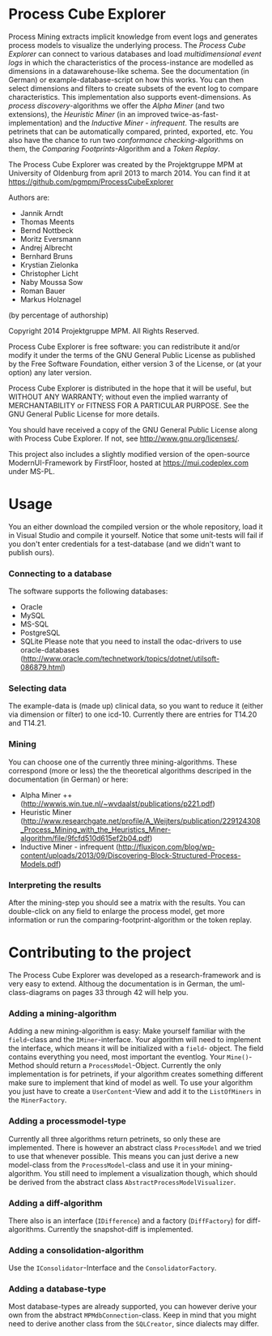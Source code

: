 Process Cube Explorer
=====================

Process Mining extracts implicit knowledge from event logs and generates process models to 
visualize the underlying process. The *Process Cube Explorer* can connect to various databases
and load *multidimensional event logs* in which the characteristics of the process-instance 
are modelled as dimensions in a datawarehouse-like schema. See the documentation (in German) 
or example-database-script on how this works. 
You can then select dimensions and filters to create subsets of the event log to compare 
characteristics. This implementation also supports event-dimensions.
As *process discovery*-algorithms we offer the *Alpha Miner* (and two extensions), the *Heuristic Miner*
(in an improved twice-as-fast-implementation) and the *Inductive Miner - infrequent*.
The results are petrinets that can be automatically compared, printed, exported, etc.
You also have the chance to run two *conformance checking*-algorithms on them, the
*Comparing Footprints*-Algorithm and a *Token Replay*.

The Process Cube Explorer was created by the Projektgruppe MPM at University of Oldenburg 
from april 2013 to march 2014. 
You can find it at https://github.com/pgmpm/ProcessCubeExplorer

Authors are:
- Jannik Arndt
- Thomas Meents
- Bernd Nottbeck
- Moritz Eversmann
- Andrej Albrecht
- Bernhard Bruns
- Krystian Zielonka
- Christopher Licht
- Naby Moussa Sow
- Roman Bauer
- Markus Holznagel

(by percentage of authorship)

Copyright 2014 Projektgruppe MPM. All Rights Reserved.

Process Cube Explorer is free software: you can redistribute it and/or modify
it under the terms of the GNU General Public License as published by
the Free Software Foundation, either version 3 of the License, or
(at your option) any later version.

Process Cube Explorer is distributed in the hope that it will be useful,
but WITHOUT ANY WARRANTY; without even the implied warranty of
MERCHANTABILITY or FITNESS FOR A PARTICULAR PURPOSE.  See the
GNU General Public License for more details.

You should have received a copy of the GNU General Public License
along with Process Cube Explorer. If not, see <http://www.gnu.org/licenses/>.

This project also includes a slightly modified version of the open-source 
ModernUI-Framework by FirstFloor, hosted at https://mui.codeplex.com under MS-PL.

# Usage

You an either download the compiled version or the whole repository, load it in Visual Studio
and compile it yourself. Notice that some unit-tests will fail if you don't enter credentials
for a test-database (and we didn't want to publish ours). 

### Connecting to a database
The software supports the following databases:
- Oracle
- MySQL
- MS-SQL
- PostgreSQL
- SQLite
Please note that you need to install the odac-drivers to use oracle-databases
(http://www.oracle.com/technetwork/topics/dotnet/utilsoft-086879.html)

### Selecting data
The example-data is (made up) clinical data, so you want to reduce it (either via 
dimension or filter) to one icd-10. Currently there are entries for T14.20 and T14.21.

### Mining
You can choose one of the currently three mining-algorithms. These correspond (more or less)
the the theoretical algorithms descriped in the documentation (in German) or here:
- Alpha Miner ++  (http://wwwis.win.tue.nl/~wvdaalst/publications/p221.pdf)
- Heuristic Miner (http://www.researchgate.net/profile/A_Weijters/publication/229124308_Process_Mining_with_the_Heuristics_Miner-algorithm/file/9fcfd510d615ef2b04.pdf)
- Inductive Miner - infrequent (http://fluxicon.com/blog/wp-content/uploads/2013/09/Discovering-Block-Structured-Process-Models.pdf)

### Interpreting the results
After the mining-step you should see a matrix with the results. You can double-click on any 
field to enlarge the process model, get more information or run the comparing-footprint-algorithm
or the token replay.

# Contributing to the project
The Process Cube Explorer was developed as a research-framework and is very easy to extend.
Althoug the documentation is in German, the uml-class-diagrams on pages 33 through 42 will help you.

### Adding a mining-algorithm
Adding a new mining-algorithm is easy: Make yourself familiar with the `field`-class and the `IMiner`-interface.
Your algorithm will need to implement the interface, which means it will be initialized with a `field`-
object. The field contains everything you need, most important the eventlog. Your `Mine()`-Method should
return a `ProcessModel`-Object. Currently the only implementation is for petrinets, if your algorithm
creates something different make sure to implement that kind of model as well.
To use your algorithm you just have to create a `UserContent`-View and add it to the `ListOfMiners` in the
`MinerFactory`.

### Adding a processmodel-type
Currently all three algorithms return petrinets, so only these are implemented. There is however an abstract class
`ProcessModel` and we tried to use that whenever possible. This means you can just derive a new model-class
from the `ProcessModel`-class and use it in your mining-algorithm. You still need to implement a visualization
though, which should be derived from the abstract class `AbstractProcessModelVisualizer`.

### Adding a diff-algorithm
There also is an interface (`IDifference`) and a factory (`DiffFactory`) for diff-algorithms. Currently 
the snapshot-diff is implemented.

### Adding a consolidation-algorithm
Use the `IConsolidator`-Interface and the `ConsolidatorFactory`.

### Adding a database-type
Most database-types are already supported, you can however derive your own from the abstract `MPMdbConnection`-class.
Keep in mind that you might need to derive another class from the `SQLCreator`, since dialects may differ.
